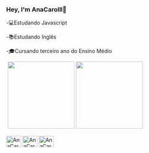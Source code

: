 ### Hey, I'm AnaCarolll👋

-💻Estudando Javascript

-📚Estudando Inglês

-🎓Cursando terceiro ano do Ensino Médio

<div>
  <img height="https://github.com/AnaCarolll">
  <img height="180em" src="https://github-readme-stats.vercel.app/api?username=AnaCarolll&show_icons=true&theme=radical&include_all_commits=false&count_private=true"/>
  <img height="180em" src="https://github-readme-stats.vercel.app/api/top-langs/?username=AnaCarolll&layout=compact&langs_count=7&theme=radical"/>
</div>


<div style="display: inline_block"><br>
   <img align="center" alt="AnaCarolll-Js" height="30" width="40" src= "https://cdn.jsdelivr.net/gh/devicons/devicon/icons/javascript/javascript-original.svg">
  <img align="center" alt="AnaCarolll-Js" height="30" width="40" src="https://cdn.jsdelivr.net/gh/devicons/devicon/icons/html5/html5-original.svg" />
  <img align="center" alt="AnaCarolll-Js" height="30" width="40" src="https://cdn.jsdelivr.net/gh/devicons/devicon/icons/css3/css3-original.svg" />
  
